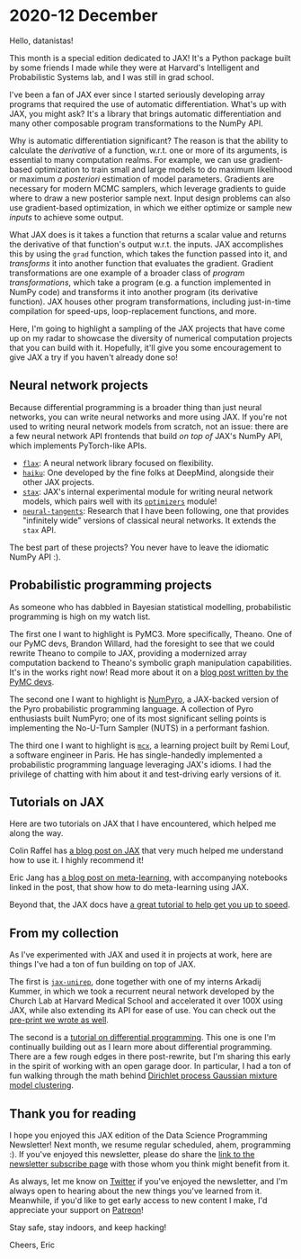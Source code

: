 # 2020-12 December

Hello, datanistas!

This month is a special edition dedicated to JAX!
It's a Python package built by some friends I made
while they were at Harvard's Intelligent and Probabilistic Systems lab,
and I was still in grad school.

I've been a fan of JAX ever since I started seriously developing
array programs that required the use of automatic differentiation.
What's up with JAX, you might ask?
It's a library that brings automatic differentiation
and many other composable program transformations to the NumPy API.

Why is automatic differentiation significant?
The reason is that the ability to calculate the _derivative_ of a function,
w.r.t. one or more of its arguments,
is essential to many computation realms.
For example, we can use gradient-based optimization
to train small and large models
to do maximum likelihood or maximum _a posteriori_ estimation
of model parameters.
Gradients are necessary for modern MCMC samplers,
which leverage gradients to guide where to draw a new posterior sample next.
Input design problems can also use gradient-based optimization,
in which we either optimize or sample new _inputs_ to achieve some output.

What JAX does is it takes a function that returns a scalar value
and returns the derivative of that function's output w.r.t. the inputs.
JAX accomplishes this by using the `grad` function,
which takes the function passed into it,
and _transforms_ it into another function that evaluates the gradient.
Gradient transformations are one example of
a broader class of _program transformations_,
which take a program (e.g. a function implemented in NumPy code)
and transforms it into another program (its derivative function).
JAX houses other program transformations,
including just-in-time compilation for speed-ups,
loop-replacement functions,
and more.

Here, I'm going to highlight a sampling of the JAX projects
that have come up on my radar
to showcase the diversity of numerical computation projects
that you can build with it.
Hopefully, it'll give you some encouragement to give JAX a try
if you haven't already done so!

## Neural network projects

Because differential programming is a broader thing than just neural networks,
you can write neural networks and more using JAX.
If you're not used to writing neural network models from scratch, not an issue:
there are a few neural network API frontends
that build _on top of_ JAX's NumPy API,
which implements PyTorch-like APIs.

- [`flax`](https://github.com/google/flax): A neural network library focused on flexibility.
- [`haiku`](https://github.com/deepmind/dm-haiku): One developed by the fine folks at DeepMind, alongside their other JAX projects.
- [`stax`](https://jax.readthedocs.io/en/latest/jax.experimental.stax.html?highlight=stax): JAX's internal experimental module for writing neural network models, which pairs well with its [`optimizers`](https://jax.readthedocs.io/en/latest/jax.example_libraries.optimizers.html) module!
- [`neural-tangents`](https://github.com/google/neural-tangents): Research that I have been following, one that provides "infinitely wide" versions of classical neural networks. It extends the `stax` API.

The best part of these projects?
You never have to leave the idiomatic NumPy API :).

## Probabilistic programming projects

As someone who has dabbled in Bayesian statistical modelling,
probabilistic programming is high on my watch list.

The first one I want to highlight is PyMC3.
More specifically, Theano.
One of our PyMC devs, Brandon Willard,
had the foresight to see that we could rewrite Theano to compile to JAX,
providing a modernized array computation backend
to Theano's symbolic graph manipulation capabilities.
It's in the works right now!
Read more about it on a [blog post written by the PyMC devs](https://pymc-devs.medium.com/the-future-of-pymc3-or-theano-is-dead-long-live-theano-d8005f8a0e9b).

The second one I want to highlight
is [NumPyro](https://github.com/pyro-ppl/numpyro),
a JAX-backed version of the Pyro probabilistic programming language.
A collection of Pyro enthusiasts built NumPyro;
one of its most significant selling points
is implementing the No-U-Turn Sampler (NUTS) in a performant fashion.

The third one I want to highlight
is [`mcx`](https://github.com/rlouf/mcx),
a learning project built by Remi Louf, a software engineer in Paris.
He has single-handedly implemented a probabilistic programming language
leveraging JAX's idioms.
I had the privilege of chatting with him about it
and test-driving early versions of it.

## Tutorials on JAX

Here are two tutorials on JAX that I have encountered,
which helped me along the way.

Colin Raffel has [a blog post on JAX](https://colinraffel.com/blog/you-don-t-know-jax.html)
that very much helped me understand how to use it. I highly recommend it!

Eric Jang has [a blog post on meta-learning](https://blog.evjang.com/2019/02/maml-jax.html),
with accompanying notebooks linked in the post,
that show how to do meta-learning using JAX.

Beyond that, the JAX docs have
[a great tutorial to help get you up to speed](https://jax.readthedocs.io/en/latest/notebooks/quickstart.html).

## From my collection

As I've experimented with JAX and used it in projects at work,
here are things I've had a ton of fun building on top of JAX.

The first is [`jax-unirep`](https://elarkk.github.io/jax-unirep),
done together with one of my interns Arkadij Kummer,
in which we took a recurrent neural network
developed by the Church Lab at Harvard Medical School
and accelerated it over 100X using JAX,
while also extending its API for ease of use.
You can check out the [pre-print we wrote as well](https://www.biorxiv.org/content/10.1101/2020.05.11.088344v1.full).

The second is
a [tutorial on differential programming](https://ericmjl.github.io/dl-workshop/).
This one is one I'm continually building out
as I learn more about differential programming.
There are a few rough edges in there post-rewrite,
but I'm sharing this early in the spirit of working with an open garage door.
In particular, I had a ton of fun walking through
the math behind [Dirichlet process Gaussian mixture model clustering](https://ericmjl.github.io/dl-workshop/04-gaussian-clustering/03-dirichlet-process-clustering/).

## Thank you for reading

I hope you enjoyed this JAX edition of the Data Science Programming Newsletter!
Next month, we resume regular scheduled, ahem, programming :).
If you've enjoyed this newsletter,
please do share the [link to the newsletter subscribe page](http://tinyletter.com/ericmjl)
with those whom you think might benefit from it.

As always, let me know on [Twitter](https://twitter.com/ericmjl)
if you've enjoyed the newsletter,
and I'm always open to hearing about the new things you've learned from it.
Meanwhile, if you'd like to get early access to new content I make,
I'd appreciate your support on [Patreon](https://patreon.com/ericmjl)!

Stay safe, stay indoors, and keep hacking!

Cheers,
Eric
